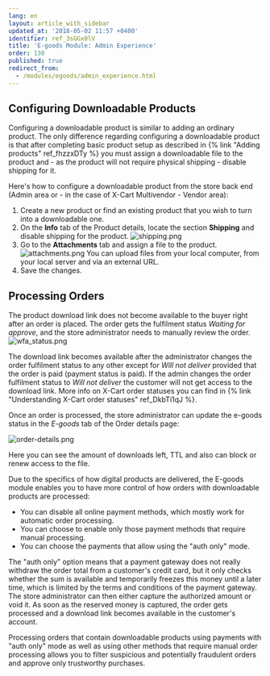 ```yaml
---
lang: en
layout: article_with_sidebar
updated_at: '2018-05-02 11:57 +0400'
identifier: ref_3sGGx0lV
title: 'E-goods Module: Admin Experience'
order: 130
published: true
redirect_from:
  - /modules/egoods/admin_experience.html
---
```

## Configuring Downloadable Products
Configuring a downloadable product is similar to adding an ordinary product. The only difference regarding configuring a downloadable product is that after completing basic product setup as described in {% link "Adding products" ref_fhzzxDTy %} you must assign a downloadable file to the product and - as the product will not require physical shipping - disable shipping for it.

Here's how to configure a downloadable product from the store back end (Admin area or - in the case of X-Cart Multivendor - Vendor area):
1. Create a new product or find an existing product that you wish to turn into a downloadable one. 
2. On the **Info** tab of the Product details, locate the section **Shipping** and disable shipping for the product.
  ![shipping.png]({{site.baseurl}}/attachments/ref_3sGGx0lV/shipping.png)
3. Go to the **Attachments** tab and assign a file to the product.
  ![attachments.png]({{site.baseurl}}/attachments/ref_3sGGx0lV/attachments.png)
  You can upload files from your local computer, from your local server and via an external URL.
4. Save the changes.

## Processing Orders
The product download link does not become available to the buyer right after an order is placed. The order gets the fulfilment status _Waiting for approve_, and the store administrator needs to manually review the order.
![wfa_status.png]({{site.baseurl}}/attachments/ref_3sGGx0lV/wfa_status.png)

The download link becomes available after the administrator changes the order fulfilment status to any other except for _Will not deliver_ provided that the order is paid (payment status is paid). If the admin changes the order fulfilment status to _Will not deliver_ the customer will not get access to the download link. More info on X-Cart order statuses you can find in {% link "Understanding X-Cart order statuses" ref_DkbTi1qJ %}.

Once an order is processed, the store administrator can update the e-goods status in the _E-goods_ tab of the Order details page:

![order-details.png]({{site.baseurl}}/attachments/ref_3sGGx0lV/order-details.png)

Here you can see the amount of downloads left, TTL and also can block or renew access to the file.

Due to the specifics of how digital products are delivered, the E-goods module enables you to have more control of how orders with downloadable products are processed:
- You can disable all online payment methods, which mostly work for automatic order processing.
- You can choose to enable only those payment methods that require manual processing.
- You can choose the payments that allow using the "auth only" mode. 

The "auth only" option means that a payment gateway does not really withdraw the order total from a customer's credit card, but it only checks whether the sum is available and temporarily freezes this money until a later time, which is limited by the terms and conditions of the payment gateway. The store administrator can then either capture the authorized amount or void it. As soon as the reserved money is captured, the order gets processed and a download link becomes available in the customer's account.

Processing orders that contain downloadable products using payments with "auth only" mode as well as using other methods that require manual order processing allows you to filter suspicious and potentially fraudulent orders and approve only trustworthy purchases.
